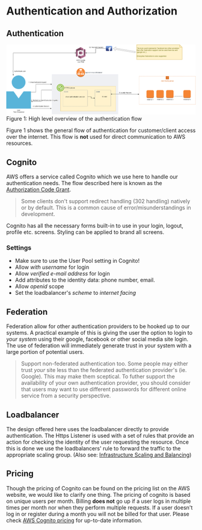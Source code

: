 # Authentication and Authorization

## Authentication
![Figure 1: High level overview of the authentication flow](/img/Authentication.png)
Figure 1: High level overview of the authentication flow

Figure 1 shows the general flow of authentication for customer/client access over the internet. This flow is **not** used for direct communication to AWS resources.

## Cognito
AWS offers a service called Cognito which we use here to handle our authentication needs. The flow described here is known as the [Authorization Code Grant](https://aws.amazon.com/blogs/mobile/understanding-amazon-cognito-user-pool-oauth-2-0-grants/).

> Some clients don't support redirect handling (302 handling) natively or by default. This is a common cause of error/misunderstandings in development.

Cognito has all the necessary forms built-in to use in your login, logout, profile etc. screens. Styling can be applied to brand all screens.

### Settings
- Make sure to use the User Pool setting in Cognito!
- Allow _with username_ for login
- Allow _verified e-mail address_ for login
- Add attributes to the identity data: phone number, email.
- Allow _openid_ scope
- Set the loadbalancer's _scheme_ to _internet facing_

## Federation

Federation allow for other authentication providers to be hooked up to our systems. A practical example of this is giving the user the option to login to *your system* using their google, facebook or other social media site login. The use of federation will immediately generate trust in your system with a large portion of potential users.

> Support non-federated authentication too. Some people may either trust *your* site less than the federated authentication provider's (ie. Google). This may make them sceptical. To futher support the availability of your own authentication provider, you should consider that users may want to use different passwords for different online service from a security perspective. 

## Loadbalancer

The design offered here uses the loadbalancer directly to provide authentication. The Https Listener is used with a set of rules that provide an action for checking the identity of the user requesting the resource. Once this is done we use the loadbalancers' rule to forward the traffic to the appropriate scaling group. (Also see: [Infrastructure Scaling and Balancing](/InfrastructureScalingAndBalancing.md))

## Pricing

Though the pricing of Cognito can be found on the pricing list on the AWS website, we would like to clarify one thing. The pricing of cognito is based on unique users per month. Billing **does not** go up if a user logs in multiple times per month nor when they perform multiple requests. If a user doesn't log in or register during a month you will not be billed for that user. Please check [AWS Cognito pricing](https://aws.amazon.com/cognito/pricing/) for up-to-date information.


